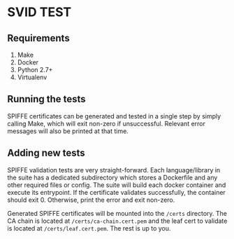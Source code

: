 # SVID TEST 

## Requirements
1. Make
1. Docker
1. Python 2.7+
1. Virtualenv

## Running the tests
SPIFFE certificates can be generated and tested in a single step by simply calling Make, which will exit non-zero if unsuccessful. Relevant error messages will also be printed at that time.

## Adding new tests
SPIFFE validation tests are very straight-forward. Each language/library in the suite has a dedicated subdirectory which stores a Dockerfile and any other required files or config. The suite will build each docker container and execute its entrypoint. If the certificate validates successfully, the container should exit 0. Otherwise, print the error and exit non-zero.

Generated SPIFFE certificates will be mounted into the `/certs` directory. The CA chain is located at `/certs/ca-chain.cert.pem` and the leaf cert to validate is located at `/certs/leaf.cert.pem`. The rest is up to you.